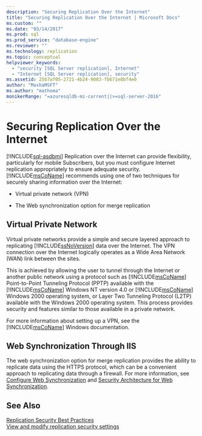 ```yaml
---
description: "Securing Replication Over the Internet"
title: "Securing Replication Over the Internet | Microsoft Docs"
ms.custom: ""
ms.date: "03/14/2017"
ms.prod: sql
ms.prod_service: "database-engine"
ms.reviewer: ""
ms.technology: replication
ms.topic: conceptual
helpviewer_keywords: 
  - "security [SQL Server replication], Internet"
  - "Internet [SQL Server replication], security"
ms.assetid: 25b7af05-2721-4b24-9083-fb671e8bf4e0
author: "MashaMSFT"
ms.author: "mathoma"
monikerRange: "=azuresqldb-mi-current||>=sql-server-2016"
---
```

# Securing Replication Over the Internet
[!INCLUDE[sql-asdbmi](../../../includes/applies-to-version/sql-asdbmi.md)]
  Replication over the Internet can provide flexibility, particularly for mobile Subscribers, but you must configure Internet replication appropriately to ensure adequate security. [!INCLUDE[msCoName](../../../includes/msconame-md.md)] recommends using one of two techniques for securely sharing information over the Internet:  
  
-   Virtual private network (VPN)  
  
-   The Web synchronization option for merge replication  
  
## Virtual Private Network  
 Virtual private networks provide a simple and secure layered approach to replicating [!INCLUDE[ssNoVersion](../../../includes/ssnoversion-md.md)] data over the Internet. The VPN connection over the Internet logically operates as a Wide Area Network (WAN) link between the sites.  
  
 This is achieved by allowing the user to tunnel through the Internet or another public network using a protocol such as [!INCLUDE[msCoName](../../../includes/msconame-md.md)] Point-to-Point Tunneling Protocol (PPTP) available with the [!INCLUDE[msCoName](../../../includes/msconame-md.md)] Windows NT version 4.0 or [!INCLUDE[msCoName](../../../includes/msconame-md.md)] Windows 2000 operating system, or Layer Two Tunneling Protocol (L2TP) available with the Windows 2000 operating system. This process provides security and features similar to those available in a private network.  
  
 For more information about setting up a VPN, see the [!INCLUDE[msCoName](../../../includes/msconame-md.md)] Windows documentation.  
  
## Web Synchronization Through IIS  
 The web synchronization option for merge replication provides the ability to replicate data using the HTTPS protocol, which can be a convenient approach to replicating data through a firewall. For more information, see [Configure Web Synchronization](../../../relational-databases/replication/configure-web-synchronization.md) and [Security Architecture for Web Synchronization](../../../relational-databases/replication/security/security-architecture-for-web-synchronization.md).  
  
## See Also  
 [Replication Security Best Practices](../../../relational-databases/replication/security/replication-security-best-practices.md)   
 [View and modify replication security settings](../../../relational-databases/replication/security/view-and-modify-replication-security-settings.md)  
  
  
